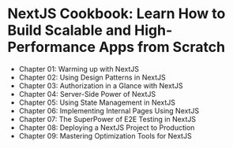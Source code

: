 # NextJS Cookbook: Learn How to Build Scalable and High-Performance Apps from Scratch

- Chapter 01: Warming up with NextJS
- Chapter 02: Using Design Patterns in NextJS
- Chapter 03: Authorization in a Glance with NextJS
- Chapter 04: Server-Side Power of NextJS
- Chapter 05: Using State Management in NextJS
- Chapter 06: Implementing Internal Pages Using NextJS
- Chapter 07: The SuperPower of E2E Testing in NextJS
- Chapter 08: Deploying a NextJS Project to Production
- Chapter 09: Mastering Optimization Tools for NextJS
